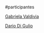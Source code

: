 #participantes

[Gabriela Valdivia](https://github.com/gvaldiviab?)

[Dario Di Gulio](https://github.com/DarioDiGulio)